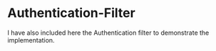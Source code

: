 # Authentication-Filter
I have also included here the Authentication filter to demonstrate the implementation. 

